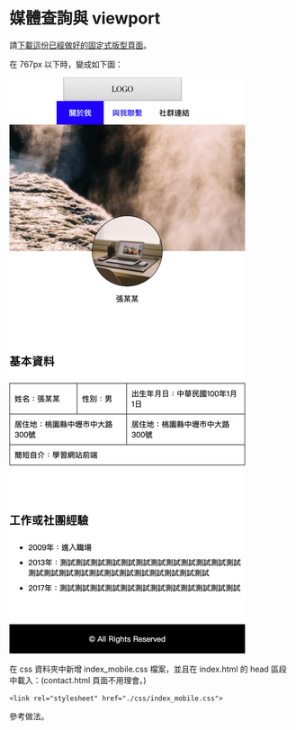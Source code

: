 # 媒體查詢與 viewport

請[下載這份已經做好的固定式版型頁面](http://notes.carlos-studio.com/download/html_css_assignment2.zip)。

在 767px 以下時，變成如下圖：

![](../../.gitbook/assets/fixed_size_to_rwd.png)

在 css 資料夾中新增 index\_mobile.css 檔案，並且在 index.html 的 head 區段中載入：\(contact.html 頁面不用理會。\)

```markup
<link rel="stylesheet" href="./css/index_mobile.css">
```









參考做法。



